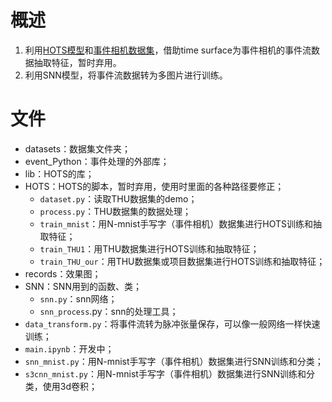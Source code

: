 # 概述
1. 利用[HOTS模型](https://github.com/shaunirwin/event_based_time_surfaces/tree/master)和[事件相机数据集](https://github.com/lujiaxuan0520/THU-EACT-50)，借助time surface为事件相机的事件流数据抽取特征，暂时弃用。
2. 利用SNN模型，将事件流数据转为多图片进行训练。


# 文件
- datasets：数据集文件夹；
- event_Python：事件处理的外部库；
- lib：HOTS的库；
- HOTS：HOTS的脚本，暂时弃用，使用时里面的各种路径要修正；
   - `dataset.py`：读取THU数据集的demo；
   - `process.py`：THU数据集的数据处理；
   - `train_mnist`：用N-mnist手写字（事件相机）数据集进行HOTS训练和抽取特征；
   - `train_THU1`：用THU数据集进行HOTS训练和抽取特征；
   - `train_THU_our`：用THU数据集或项目数据集进行HOTS训练和抽取特征；
- records：效果图；
- SNN：SNN用到的函数、类；
   - `snn.py`：snn网络；
   - `snn_process`.py：snn的处理工具；
- `data_transform.py`：将事件流转为脉冲张量保存，可以像一般网络一样快速训练；
- `main.ipynb`：开发中；
- `snn_mnist.py`：用N-mnist手写字（事件相机）数据集进行SNN训练和分类；
- `s3cnn_mnist.py`：用N-mnist手写字（事件相机）数据集进行SNN训练和分类，使用3d卷积；